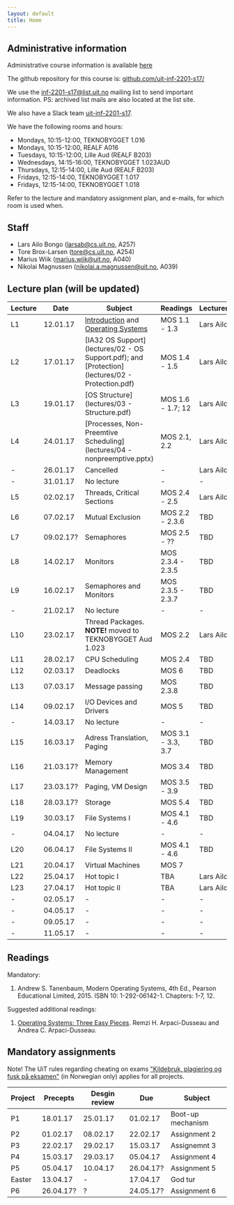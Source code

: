```yaml
---
layout: default
title: Home
---
```


## Administrative information

Administrative course information is available [here](https://uit.no/utdanning/emner/emne/481430/inf-2201)

The github repository for this course is: [github.com/uit-inf-2201-s17/](https://github.com/uit-inf-2201-s17/)

We use the [inf-2201-s17@list.uit.no](https://list.uit.no/sympa/info/inf-2201-s17) mailing list to send important information. PS: archived list mails are also located at the list site.

We also have a Slack team [uit-inf-2201-s17](https://uit-inf-2201-s17.slack.com).


We have the following rooms and hours:

* Mondays, 10:15-12:00, TEKNOBYGGET 1.016
* Mondays, 10:15-12:00, REALF A016
* Tuesdays, 10:15-12:00, Lille Aud (REALF B203)
* Wednesdays, 14:15-16:00, TEKNOBYGGET 1.023AUD
* Thursdays, 12:15-14:00, Lille Aud (REALF B203)
* Fridays, 12:15-14:00, TEKNOBYGGET 1.017
* Fridays, 12:15-14:00, TEKNOBYGGET 1.018

Refer to the lecture and mandatory assignment plan, and e-mails, for which room is used when.

## Staff

* Lars Ailo Bongo (larsab@cs.uit.no, A257)
* Tore Brox-Larsen (tore@cs.uit.no, A254)
* Marius Wiik (marius.wiik@uit.no, A040)
* Nikolai Magnussen (nikolai.a.magnussen@uit.no, A039)

## Lecture plan (will be updated)

| Lecture | Date | Subject	    | Readings  | Lecturer  |
|---------|------|--------------|-----------|-----------|
| L1  | 12.01.17 | [Introduction](lectures/01-introduction.pptx) and [Operating Systems](lectures/01-OS.pptx) | MOS 1.1 - 1.3  | Lars Ailo |
| L2  | 17.01.17 | [IA32 OS Support](lectures/02 - OS Support.pdf); and [Protection](lectures/02 - Protection.pdf) | MOS 1.4 - 1.5 | Lars Ailo |
| L3  | 19.01.17 | [OS Structure](lectures/03 - Structure.pdf) | MOS 1.6 - 1.7; 12 | Lars Ailo |
| L4  | 24.01.17 | [Processes, Non-Preemtive Scheduling](lectures/04 - nonpreemptive.pptx) | MOS 2.1, 2.2 | Lars Ailo |
| -   | 26.01.17 | Cancelled | - | Lars Ailo |
| -   | 31.01.17 | No lecture | - | - |
| L5  | 02.02.17 | Threads, Critical Sections | MOS 2.4 - 2.5 | Lars Ailo |
| L6  | 07.02.17 | Mutual Exclusion | MOS 2.2 - 2.3.6 | TBD |
| L7  | 09.02.17? | Semaphores | MOS 2.5 - ?? | TBD |
| L8  | 14.02.17 | Monitors   | MOS 2.3.4 - 2.3.5 | TBD |
| L9  | 16.02.17 | Semaphores and Monitors | MOS 2.3.5 - 2.3.7 | TBD |
| -   | 21.02.17 | No lecture | - | - |
| L10 | 23.02.17 | Thread Packages. **NOTE!** moved to TEKNOBYGGET Aud 1.023 | MOS 2.2 | Lars Ailo |
| L11 | 28.02.17 | CPU Scheduling | MOS 2.4 | TBD |
| L12 | 02.03.17 | Deadlocks | MOS 6 | TBD |
| L13 | 07.03.17 | Message passing | MOS 2.3.8 | TBD |
| L14 | 09.02.17 | I/O Devices and Drivers | MOS 5 | TBD |
| -   | 14.03.17 | No lecture | - | - |
| L15 | 16.03.17 | Adress Translation, Paging | MOS 3.1 - 3.3, 3.7| TBD |
| L16 | 21.03.17? | Memory Management | MOS 3.4 | TBD |
| L17 | 23.03.17? | Paging, VM Design | MOS 3.5 - 3.9 | TBD |
| L18 | 28.03.17? | Storage | MOS 5.4 | TBD |
| L19 | 30.03.17 | File Systems I | MOS 4.1 - 4.6 | TBD |
| -   | 04.04.17 | No lecture | - | - |
| L20 | 06.04.17 | File Systems II | MOS 4.1 - 4.6 | TBD |
| L21 | 20.04.17 | Virtual Machines | MOS 7 | |
| L22 | 25.04.17 | Hot topic I | TBA | Lars Ailo |
| L23 | 27.04.17 | Hot topic II | TBA | Lars Ailo |
| -   | 02.05.17 | - | - | - |
| -   | 04.05.17 | - | - | - |
| -   | 09.05.17 | - | - | - |
| -   | 11.05.17 | - | - | - |

## Readings

Mandatory:

1. Andrew S. Tanenbaum, Modern Operating Systems, 4th Ed., Pearson Educational Limited, 2015. ISBN 10: 1-292-06142-1. Chapters: 1-7, 12.

Suggested additional readings:

1. [Operating Systems: Three Easy Pieces](http://pages.cs.wisc.edu/~remzi/OSTEP/). Remzi H. Arpaci-Dusseau and Andrea C. Arpaci-Dusseau.


## Mandatory assignments

Note! The UiT rules regarding cheating on exams ["Kildebruk, plagiering og fusk på eksamen"](https://uit.no/om/enhet/artikkel?p_document_id=473719&p_dimension_id=88138&men=28714) (in Norwegian only) applies for all projects.

| Project |	Precepts | Desgin review | Due | Subject|
|---------|----------|----------|----------|---------|
| P1 	  | 18.01.17 | 25.01.17 | 01.02.17 | Boot-up mechanism |
| P2      | 01.02.17 | 08.02.17 | 22.02.17 | Assignment 2 |
| P3      | 22.02.17 | 29.02.17 | 15.03.17 | Assignemnt 3 |
| P4      | 15.03.17 | 29.03.17 | 05.04.17 | Assignment 4 |
| P5      | 05.04.17 | 10.04.17 | 26.04.17? | Assignment 5 |
| Easter  | 13.04.17 | -        | 17.04.17 | God tur |
| P6      | 26.04.17? | ?        | 24.05.17? | Assignment 6 |
